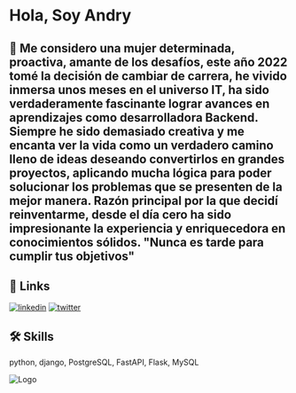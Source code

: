 # Hola, Soy Andry 

## 🚀 Me considero una mujer determinada, proactiva, amante de los desafíos, este año 2022 tomé la decisión de cambiar de carrera, he vivido inmersa unos meses en el universo IT, ha sido verdaderamente fascinante lograr avances en aprendizajes como desarrolladora Backend. Siempre he sido demasiado creativa y me encanta ver la vida como un verdadero camino lleno de ideas deseando convertirlos en grandes proyectos, aplicando mucha lógica para poder solucionar los problemas que se presenten de la mejor manera. Razón principal por la que decidí reinventarme, desde el día cero ha sido impresionante la experiencia y enriquecedora en conocimientos sólidos. "Nunca es tarde para cumplir tus objetivos"

 
## 🔗 Links
[![linkedin](https://img.shields.io/badge/linkedin-0A66C2?style=for-the-badge&logo=linkedin&logoColor=white)](https://www.linkedin.com/in/andrystylist)
[![twitter](https://img.shields.io/badge/twitter-1DA1F2?style=for-the-badge&logo=twitter&logoColor=white)](https://twitter.com/andrystylist)


## 🛠 Skills
python, django, PostgreSQL, FastAPI, Flask, MySQL


![Logo](
https://export-download.canva.com/1eVes/DAFRC_1eVes/17/0/0001-40048222225.png?X-Amz-Algorithm=AWS4-HMAC-SHA256&X-Amz-Credential=AKIAJHKNGJLC2J7OGJ6Q%2F20221105%2Fus-east-1%2Fs3%2Faws4_request&X-Amz-Date=20221105T010703Z&X-Amz-Expires=15874&X-Amz-Signature=63028a9892570d9060dc3b439774bb6ddf3fdf6979cb20a94e09c304865c278d&X-Amz-SignedHeaders=host&response-content-disposition=attachment%3B%20filename%2A%3DUTF-8%27%27Logo%2520de%2520Moda%2520belleza%2520imagen%2520marca%2520personal%2520profesi%25C3%25B3n%2520tipograf%25C3%25ADa%2520rosa%2520y%2520negro.png&response-expires=Sat%2C%2005%20Nov%202022%2005%3A31%3A37%20GMT)
